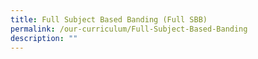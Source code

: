 ```yaml
---
title: Full Subject Based Banding (Full SBB)
permalink: /our-curriculum/Full-Subject-Based-Banding
description: ""
---
```

